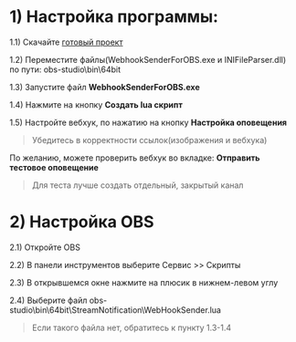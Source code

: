 # 1) Настройка программы:
1.1) Скачайте [готовый проект ](https://github.com/Bomber874/StreamNotification/releases/tag/v0.1.1 "готовый проект ")

1.2)  Переместите файлы(WebhookSenderForOBS.exe и INIFileParser.dll) по пути: obs-studio\bin\64bit

1.3) Запустите файл **WebhookSenderForOBS.exe**

1.4) Нажмите на кнопку **Создать lua скрипт**

1.5) Настройте вебхук, по нажатию на кнопку **Настройка оповещения**

>  Убедитесь в корректности ссылок(изображения и вебхука)


По желанию, можете проверить вебхук во вкладке: **Отправить тестовое оповещение**
> Для теста лучше создать отдельный, закрытый канал

# 2) Настройка OBS
2.1) Откройте OBS

2.2) В панели инструментов выберите Сервис >> Скрипты

2.3) В открывшемся окне нажмите на плюсик в нижнем-левом углу

2.4) Выберите файл obs-studio\bin\64bit\StreamNotification\WebHookSender.lua
> Если такого файла нет, обратитесь к пункту 1.3-1.4
